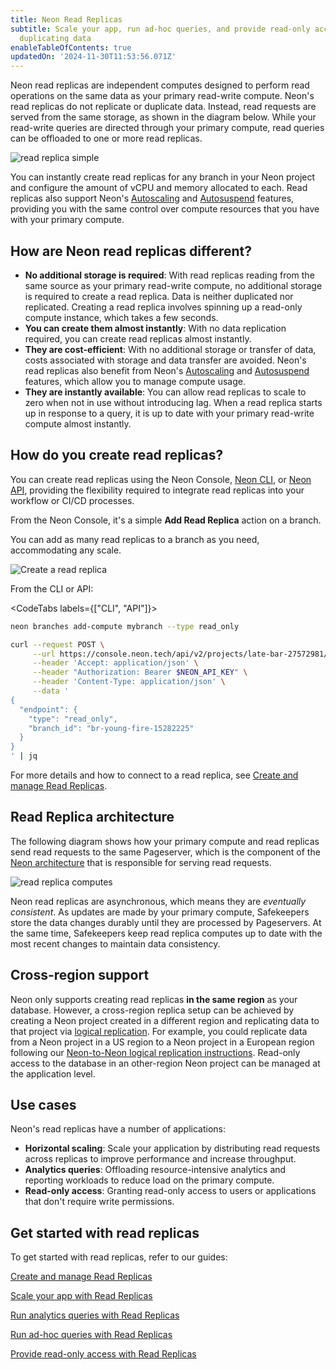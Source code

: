 ```yaml
---
title: Neon Read Replicas
subtitle: Scale your app, run ad-hoc queries, and provide read-only access without
  duplicating data
enableTableOfContents: true
updatedOn: '2024-11-30T11:53:56.071Z'
---
```


Neon read replicas are independent computes designed to perform read operations on the same data as your primary read-write compute. Neon's read replicas do not replicate or duplicate data. Instead, read requests are served from the same storage, as shown in the diagram below. While your read-write queries are directed through your primary compute, read queries can be offloaded to one or more read replicas.

![read replica simple](/docs/introduction/read_replica_simple.png)

You can instantly create read replicas for any branch in your Neon project and configure the amount of vCPU and memory allocated to each. Read replicas also support Neon's [Autoscaling](/docs/introduction/autoscaling) and [Autosuspend](/docs/introduction/auto-suspend) features, providing you with the same control over compute resources that you have with your primary compute.

## How are Neon read replicas different?

- **No additional storage is required**: With read replicas reading from the same source as your primary read-write compute, no additional storage is required to create a read replica. Data is neither duplicated nor replicated. Creating a read replica involves spinning up a read-only compute instance, which takes a few seconds.
- **You can create them almost instantly**: With no data replication required, you can create read replicas almost instantly.
- **They are cost-efficient**: With no additional storage or transfer of data, costs associated with storage and data transfer are avoided. Neon's read replicas also benefit from Neon's [Autoscaling](/docs/introduction/autoscaling) and [Autosuspend](/docs/manage/endpoints#auto-suspend-configuration) features, which allow you to manage compute usage.
- **They are instantly available**: You can allow read replicas to scale to zero when not in use without introducing lag. When a read replica starts up in response to a query, it is up to date with your primary read-write compute almost instantly.

## How do you create read replicas?

You can create read replicas using the Neon Console, [Neon CLI](/docs/reference/neon-cli), or [Neon API](https://api-docs.neon.tech/reference/getting-started-with-neon-api), providing the flexibility required to integrate read replicas into your workflow or CI/CD processes.

From the Neon Console, it's a simple **Add Read Replica** action on a branch.

<Admonition type="note">
You can add as many read replicas to a branch as you need, accommodating any scale.
</Admonition>

![Create a read replica](/docs/introduction/create_read_replica.png)

From the CLI or API:

<CodeTabs labels={["CLI", "API"]}>

```bash
neon branches add-compute mybranch --type read_only
```

```bash
curl --request POST \
     --url https://console.neon.tech/api/v2/projects/late-bar-27572981/endpoints \
     --header 'Accept: application/json' \
     --header "Authorization: Bearer $NEON_API_KEY" \
     --header 'Content-Type: application/json' \
     --data '
{
  "endpoint": {
    "type": "read_only",
    "branch_id": "br-young-fire-15282225"
  }
}
' | jq
```

</CodeTabs>

For more details and how to connect to a read replica, see [Create and manage Read Replicas](/docs/guides/read-replica-guide).

## Read Replica architecture

The following diagram shows how your primary compute and read replicas send read requests to the same Pageserver, which is the component of the [Neon architecture](/docs/introduction/architecture-overview) that is responsible for serving read requests.

![read replica computes](/docs/introduction/read_replicas.jpg)

Neon read replicas are asynchronous, which means they are _eventually consistent_. As updates are made by your primary compute, Safekeepers store the data changes durably until they are processed by Pageservers. At the same time, Safekeepers keep read replica computes up to date with the most recent changes to maintain data consistency.

## Cross-region support

Neon only supports creating read replicas **in the same region** as your database. However, a cross-region replica setup can be achieved by creating a Neon project created in a different region and replicating data to that project via [logical replication](/docs/guides/logical-replication-guide). For example, you could replicate data from a Neon project in a US region to a Neon project in a European region following our [Neon-to-Neon logical replication instructions](/docs/guides/logical-replication-neon-to-neon). Read-only access to the database in an other-region Neon project can be managed at the application level.

## Use cases

Neon's read replicas have a number of applications:

- **Horizontal scaling**: Scale your application by distributing read requests across replicas to improve performance and increase throughput.
- **Analytics queries**: Offloading resource-intensive analytics and reporting workloads to reduce load on the primary compute.
- **Read-only access**: Granting read-only access to users or applications that don't require write permissions.

## Get started with read replicas

To get started with read replicas, refer to our guides:

<DetailIconCards>

<a href="/docs/guides/read-replica-guide" description="Learn how to create, connect to, configure, delete, and monitor read replicas" icon="ladder">Create and manage Read Replicas</a>

<a href="/docs/guides/read-replica-integrations" description="Scale your app with read replicas using built-in framework support" icon="scale-up">Scale your app with Read Replicas</a>

<a href="/docs/guides/read-replica-data-analysis" description="Leverage read replicas for running data-intensive analytics queries" icon="chart-bar">Run analytics queries with Read Replicas</a>

<a href="/docs/guides/read-replica-adhoc-queries" description="Leverage read replicas for running ad-hoc queries" icon="queries">Run ad-hoc queries with Read Replicas</a>

<a href="/docs/guides/read-only-access-read-replicas" description="Leverage read replicas to provide read-only access to your data" icon="screen">Provide read-only access with Read Replicas</a>

</DetailIconCards>
